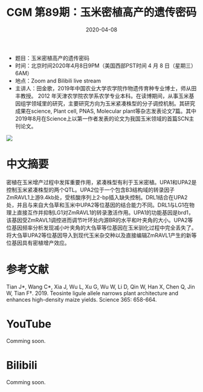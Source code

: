 ﻿---
title: "CGM 第89期：玉米密植高产的遗传密码"
date: "2020-04-08"
categories:
  - 学术报告
tags: [Leaf angle, QTL, fine mapping, ZmRAVL1, functional verification, rare allele ]
show_comments: true
thumbnail: "https://i.loli.net/2020/04/04/6JqvyCPR3OuiKfY.jpg"
---

- 题目：玉米密植高产的遗传密码
- 时间：北京时间2020年4月8日9PM（美国西部PST时间 4 月 8 日（星期三）6AM）
- 地点：Zoom and Bilibili live stream
- 主讲人：田金歌，2019年中国农业大学农学院作物遗传育种专业博士，师从田丰教授。 2012 年天津农学院农学系农学专业本科。在读博期间，从事玉米基因组学领域里的研究，主要研究方向为玉米紧凑株型的分子调控机制。其研究成果在science, Plant cell, PNAS, Molecular plant等杂志发表论文7篇。其中2019年8月在Science上以第一作者发表的论文为我国玉米领域的首篇SCN主刊论文。

![](https://i.loli.net/2020/04/04/6JqvyCPR3OuiKfY.jpg)

# 中文摘要

密植在玉米增产过程中发挥重要作用，紧凑株型有利于玉米密植。UPA1和UPA2是控制玉米紧凑株型的两个QTL。UPA2位于一个包含B3结构域的转录因子ZmRAVL1上游9.4kb处，受核酸序列上2-bp插入缺失控制。DRL1结合在UPA2处，并且与来自大刍草和玉米中UPA2等位基因的结合能力不同。DRL1与LG1在物理上直接互作并抑制LG1对ZmRAVL1的转录激活作用。UPA1的功能基因是brd1，该基因受ZmRAVL1调控进而调节叶环处内源BR的水平和叶夹角的大小。UPA2等位基因频率分析发现减小叶夹角的大刍草等位基因在玉米驯化过程中完全丢失了。将大刍草UPA2等位基因导入到现代玉米杂交种以及直接编辑ZmRAVL1产生的新等位基因具有密植增产效应。

# 参考文献

Tian J*, Wang C*, Xia J, Wu L, Xu G, Wu W, Li D, Qin W, Han X, Chen Q, Jin W, Tian F†. 2019. Teosinte ligule allele narrows plant architecture and enhances high-density maize yields. Science 365: 658-664.

# YouTube
Comming soon.

# Bilibili
Comming soon.

